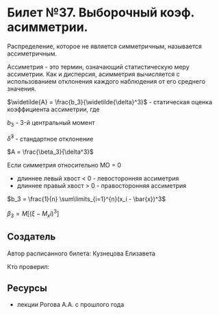 # Билет №37. Выборочный коэф. асимметрии.

Распределение, которое не является симметричным, называется ассиметричным.

Ассиметрия - это термин, означающий статистическую меру ассиметрии. Как и дисперсия, асимметрия вычисляется с использованием отклонения каждого наблюдения от его среднего значения.

$\widetilde{A} = \frac{b_3}{\widetilde{\delta}^3}$ - статическая оценка коэффициента ассиметрии, где

$b_3$ - 3-й центральный момент

$\widetilde{\delta}^3$ - стандартное отклонение

$A = \frac{\beta_3}{\delta^3}$

Если симметрия относительно МО = 0
- длиннее левый хвост < 0 - левосторонняя ассиметрия
- длиннее правый хвост > 0 - правосторонняя ассиметрия

$b_3 = \frac{1}{n} \sum\limits_{i=1}^{n}(x_i - \bar{x})^3$

$\beta_3 = M[(\xi - M_xi)^3]$

## Создатель

Автор расписанного билета: Кузнецова Елизавета

Кто проверил:


## Ресурсы
- лекции Рогова А.А. с прошлого года
